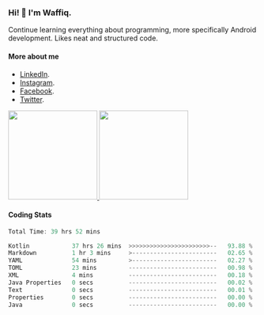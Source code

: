 ### Hi! 👋 I'm Waffiq.

Continue learning everything about programming, more specifically Android development. Likes neat and structured code.

#### More about me 
- [LinkedIn](https://www.linkedin.com/in/waffiqaziz/).
- [Instagram](https://www.instagram.com/waffiqaziz/).
- [Facebook](https://web.facebook.com/WaffiqAziz/).
- [Twitter](https://twitter.com/AzizWaffiq).

<p align="left">
<a href="https://github.com/waffiqaziz">
  <img height="180em" src="https://github-readme-stats-eight-theta.vercel.app/api?username=waffiqaziz&show_icons=true&theme=algolia&include_all_commits=true&count_private=true"/>
  <img height="180em" src="https://github-readme-stats-eight-theta.vercel.app/api/top-langs/?username=waffiqaziz&layout=compact&langs_count=8&theme=algolia"/>
</a>
</p>

#### Coding Stats
<!--START_SECTION:waka-->

```rust
Total Time: 39 hrs 52 mins

Kotlin            37 hrs 26 mins  >>>>>>>>>>>>>>>>>>>>>>>--   93.88 %
Markdown          1 hr 3 mins     >------------------------   02.65 %
YAML              54 mins         >------------------------   02.27 %
TOML              23 mins         -------------------------   00.98 %
XML               4 mins          -------------------------   00.18 %
Java Properties   0 secs          -------------------------   00.02 %
Text              0 secs          -------------------------   00.01 %
Properties        0 secs          -------------------------   00.00 %
Java              0 secs          -------------------------   00.00 %
```

<!--END_SECTION:waka-->
